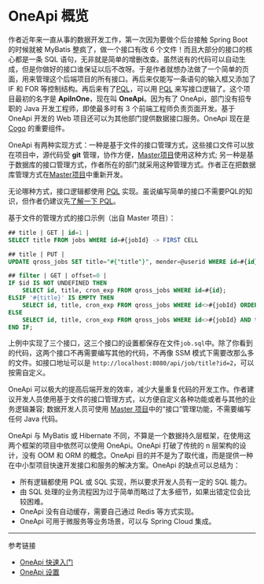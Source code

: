 # OneApi 概览

作者近年来一直从事的数据开发工作，第一次因为要做个后台接触 Spring Boot 的时候就被 MyBatis 整疯了，做一个接口有改 6 个文件！而且大部分的接口的核心都是一条 SQL 语句，无非就是简单的增删改查。虽然说有的代码可以自动生成，但是你做好的接口谁保证以后不改呀。于是作者就想办法做了一个简单的页面，用来管理这个后端项目的所有接口。再后来仅能写一条语句的输入框又添加了 IF 和 FOR 等控制结构。再后来有了[PQL](/pql/overview.md)，可以用 [PQL](/pql/overview.md) 来写接口逻辑了。这个项目最初的名字是 **ApiInOne**，现在叫 **OneApi**。因为有了 OneApi，部门没有招专职的 Java 开发工程师，即使最多时有 3 个前端工程师负责页面开发。基于 OneApi 开发的 Web 项目还可以为其他部门提供数据接口服务。OneApi 现在是 [Cogo](/cogo/overview.md) 的重要组件。

OneApi 有两种实现方式：一种是基于文件的接口管理方式，这些接口文件可以放在项目中，源代码受 **git** 管理，协作方便，[Master项目](/master/overview.md)使用这种方式; 另一种是基于数据库的接口管理方式，作者所在的部门就采用这种管理方式。作者正在把数据库管理方式在[Master项目](/master/overview.md)中重新开发。

无论哪种方式，接口逻辑都使用 [PQL](/pql/overview.md) 实现。虽说编写简单的接口不需要PQL的知识，但作者仍建议先[了解一下 PQL](/pql/overview.md)。

基于文件的管理方式的接口示例（出自 Master 项目）：

```sql
## title | GET | id=1 |
SELECT title FROM jobs WHERE id=#{jobId} -> FIRST CELL

## title | PUT |
UPDATE qross_jobs SET title="#{"title"}", mender=@userid WHERE id=#{id}

## filter | GET | offset=0 |
IF $id IS NOT UNDEFINED THEN
    SELECT id, title, cron_exp FROM qross_jobs WHERE id=#{id};
ELSIF '#{title}' IS EMPTY THEN
    SELECT id, title, cron_exp FROM qross_jobs WHERE id<>#{jobId} ORDER BY id ASC LIMIT #{offset}, 15;
ELSE
    SELECT id, title, cron_exp FROM qross_jobs WHERE id<>#{jobId} AND title LIKE '%#{title}%' ORDER BY id ASC LIMIT #{offset}, 15;
END IF;
```

上例中实现了三个接口，这三个接口的设置都保存在文件`job.sql`中。除了你看到的代码，这两个接口不再需要编写其他的代码，不再像 SSM 模式下需要改那么多的文件。如接口地址可以是 `http://localhost:8080/api/job/title?id=2`，可以按需自定义。

OneApi 可以极大的提高后端开发的效率，减少大量重复代码的开发工作。作者建议开发人员使用基于文件的接口管理方式，以方便自定义各种功能或者与其他的业务逻辑兼容; 数据开发人员可使用 [Master 项目](/master/overview.md)中的“接口”管理功能，不需要编写任何 Java 代码。

OneApi 与 MyBatis 或 Hibernate 不同，不算是一个数据持久层框架，在使用这两个框架的项目中依然可以使用 OneApi。OneApi 打破了传统的 n 层架构的设计，没有 OOM 和 ORM 的概念。OneApi 目的并不是为了取代谁，而是提供一种在中小型项目快速开发接口和服务的解决方案。OneApi 的缺点可以总结为：

* 所有逻辑都使用 PQL 或 SQL 实现，所以要求开发人员有一定的 SQL 能力。
* 由 SQL 处理的业务流程因为过于简单而略过了太多细节，如果出错定位会比较困难。
* OneApi 没有自动缓存，需要自己通过 Redis 等方式实现。
* OneApi 可用于微服务等业务场景，可以与 Spring Cloud 集成。

---
参考链接

* [OneApi 快速入门](/oneapi/quick.md)
* [OneApi 设置](/oneapi/setup.md)